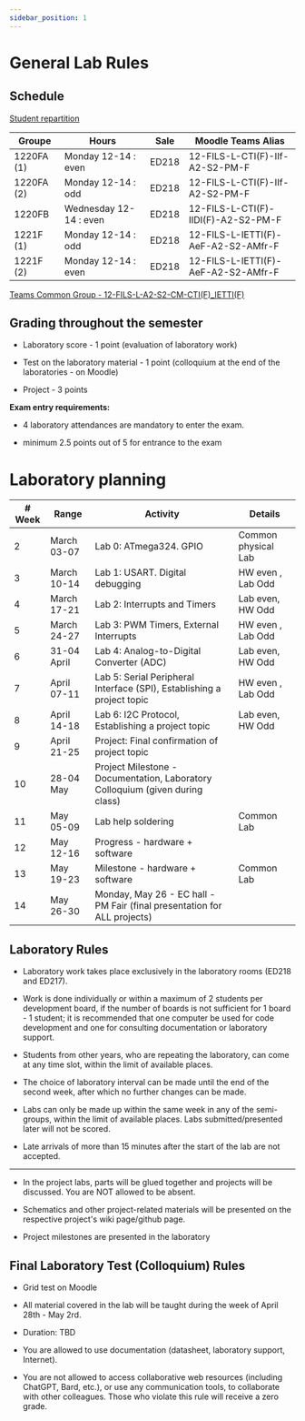 ```yaml
---
sidebar_position: 1
---
```


# General Lab Rules


## Schedule

[Student repartition](https://docs.google.com/spreadsheets/d/1LT1U77E7dCzVLssV3KEsYylSqjGEDuacKAaE5_69UNI/edit?usp=sharing) 

| Groupe | Hours | Sale | Moodle Teams Alias |
| ------ | ------- | ----- |------------------ | 
| 1220FA (1) | Monday 12-14 : even | ED218 | 12-FILS-L-CTI(F)-IIf-A2-S2-PM-F |
| 1220FA (2) | Monday 12-14 : odd | ED218 | 12-FILS-L-CTI(F)-IIf-A2-S2-PM-F |
| 1220FB  | Wednesday 12-14 : even | ED218 | 12-FILS-L-CTI(F)-IIDI(F)-A2-S2-PM-F |
| 1221F (1) | Monday 12-14 : odd | ED218 | 12-FILS-L-IETTI(F)-AeF-A2-S2-AMfr-F |
| 1221F (2) | Monday 12-14 : even | ED218 | 12-FILS-L-IETTI(F)-AeF-A2-S2-AMfr-F |

[Teams Common Group - 12-FILS-L-A2-S2-CM-CTI(F)_IETTI(F)](https://teams.microsoft.com/l/channel/19%3Ae4hGjDKs-EhSr2a__dGX3WWqS0UPuyWZWOQZMaOs38U1%40thread.tacv2/General?groupId=81361826-0003-4f22-9b86-6a341a893f92&tenantId=2d8cc8ba-8dda-4334-9e5c-fac2092e9bac)



## Grading throughout the semester

*   Laboratory score - 1 point (evaluation of laboratory work)
    
*   Test on the laboratory material - 1 point (colloquium at the end of the laboratories - on Moodle)
    
*   Project - 3 points
  
**Exam entry requirements:**

*   4 laboratory attendances are mandatory to enter the exam.
    
*   minimum 2.5 points out of 5 for entrance to the exam
    

# Laboratory planning

| \# Week | Range | Activity | Details |
| --- | --- | --- | ---| 
| 2   | March 03-07 | Lab 0: ATmega324. GPIO | Common physical Lab | 
| 3   | March 10-14 | Lab 1: USART. Digital debugging | HW even , Lab Odd |
| 4   | March 17-21 | Lab 2: Interrupts and Timers | Lab even, HW Odd |
| 5   | March 24-27 | Lab 3: PWM Timers, External Interrupts | HW even , Lab Odd |
| 6   | 31-04 April| Lab 4: Analog-to-Digital Converter (ADC) | Lab even, HW Odd |
| 7   | April 07-11 | Lab 5: Serial Peripheral Interface (SPI), Establishing a project topic | HW even , Lab Odd |
| 8   | April 14-18 | Lab 6: I2C Protocol, Establishing a project topic | Lab even, HW Odd |
| 9   | April 21-25 | Project: Final confirmation of project topic |
| 10  | 28-04 May | Project Milestone - Documentation, Laboratory Colloquium (given during class) |
| 11  | May 05-09 | Lab help soldering | Common Lab | 
| 12  | May 12-16 | Progress - hardware + software |
| 13  | May 19-23 | Milestone - hardware + software | Common Lab | 
| 14  | May 26-30 | Monday, May 26 - EC hall - PM Fair (final presentation for ALL projects) |



## Laboratory Rules

*   Laboratory work takes place exclusively in the laboratory rooms (ED218 and ED217).
    
*   Work is done individually or within a maximum of 2 students per development board, if the number of boards is not sufficient for 1 board - 1 student; it is recommended that one computer be used for code development and one for consulting documentation or laboratory support.
    
*   Students from other years, who are repeating the laboratory, can come at any time slot, within the limit of available places.
    
*   The choice of laboratory interval can be made until the end of the second week, after which no further changes can be made.
    
*   Labs can only be made up within the same week in any of the semi-groups, within the limit of available places. Labs submitted/presented later will not be scored.
    
*   Late arrivals of more than 15 minutes after the start of the lab are not accepted.

----

*   In the project labs, parts will be glued together and projects will be discussed. You are NOT allowed to be absent.
    
*   Schematics and other project-related materials will be presented on the respective project's wiki page/github page.
    
*   Project milestones are presented in the laboratory
  


## Final Laboratory Test (Colloquium) Rules

*   Grid test on Moodle
    
*   All material covered in the lab will be taught during the week of April 28th - May 2rd.
    
*   Duration: TBD
    
*   You are allowed to use documentation (datasheet, laboratory support, Internet).
    
*   You are not allowed to access collaborative web resources (including ChatGPT, Bard, etc.), or use any communication tools, to collaborate with other colleagues. Those who violate this rule will receive a zero grade.
